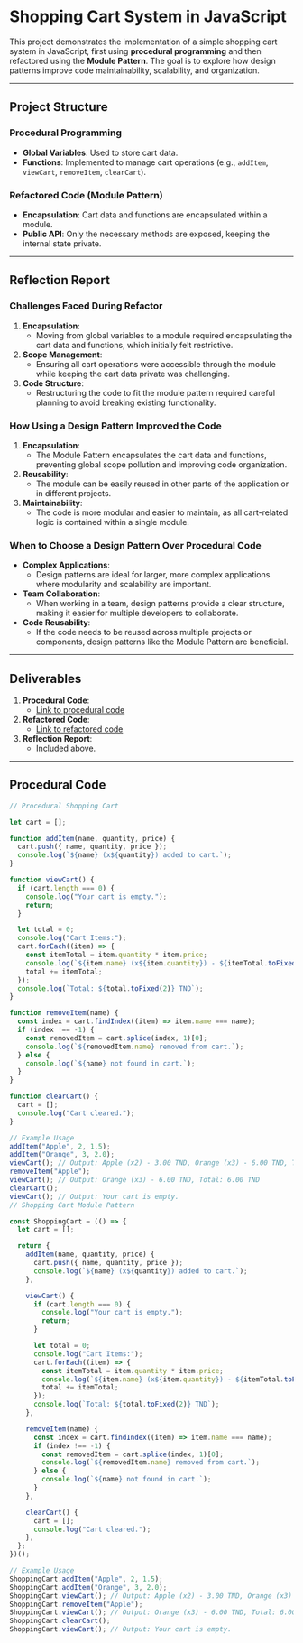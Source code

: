 ﻿# Shopping Cart System in JavaScript

This project demonstrates the implementation of a simple shopping cart system in JavaScript, first using **procedural programming** and then refactored using the **Module Pattern**. The goal is to explore how design patterns improve code maintainability, scalability, and organization.

---

## **Project Structure**

### **Procedural Programming**
- **Global Variables**: Used to store cart data.
- **Functions**: Implemented to manage cart operations (e.g., `addItem`, `viewCart`, `removeItem`, `clearCart`).

### **Refactored Code (Module Pattern)**
- **Encapsulation**: Cart data and functions are encapsulated within a module.
- **Public API**: Only the necessary methods are exposed, keeping the internal state private.

---

## **Reflection Report**

### **Challenges Faced During Refactor**
1. **Encapsulation**:
    - Moving from global variables to a module required encapsulating the cart data and functions, which initially felt restrictive.
2. **Scope Management**:
    - Ensuring all cart operations were accessible through the module while keeping the cart data private was challenging.
3. **Code Structure**:
    - Restructuring the code to fit the module pattern required careful planning to avoid breaking existing functionality.

### **How Using a Design Pattern Improved the Code**
1. **Encapsulation**:
    - The Module Pattern encapsulates the cart data and functions, preventing global scope pollution and improving code organization.
2. **Reusability**:
    - The module can be easily reused in other parts of the application or in different projects.
3. **Maintainability**:
    - The code is more modular and easier to maintain, as all cart-related logic is contained within a single module.

### **When to Choose a Design Pattern Over Procedural Code**
- **Complex Applications**:
    - Design patterns are ideal for larger, more complex applications where modularity and scalability are important.
- **Team Collaboration**:
    - When working in a team, design patterns provide a clear structure, making it easier for multiple developers to collaborate.
- **Code Reusability**:
    - If the code needs to be reused across multiple projects or components, design patterns like the Module Pattern are beneficial.

---

## **Deliverables**

1. **Procedural Code**:
    - [Link to procedural code](#procedural.js)
2. **Refactored Code**:
    - [Link to refactored code](#designrefactor.js)
3. **Reflection Report**:
    - Included above.

---

## **Procedural Code**

```javascript
// Procedural Shopping Cart

let cart = [];

function addItem(name, quantity, price) {
  cart.push({ name, quantity, price });
  console.log(`${name} (x${quantity}) added to cart.`);
}

function viewCart() {
  if (cart.length === 0) {
    console.log("Your cart is empty.");
    return;
  }

  let total = 0;
  console.log("Cart Items:");
  cart.forEach((item) => {
    const itemTotal = item.quantity * item.price;
    console.log(`${item.name} (x${item.quantity}) - ${itemTotal.toFixed(2)} TND`);
    total += itemTotal;
  });
  console.log(`Total: ${total.toFixed(2)} TND`);
}

function removeItem(name) {
  const index = cart.findIndex((item) => item.name === name);
  if (index !== -1) {
    const removedItem = cart.splice(index, 1)[0];
    console.log(`${removedItem.name} removed from cart.`);
  } else {
    console.log(`${name} not found in cart.`);
  }
}

function clearCart() {
  cart = [];
  console.log("Cart cleared.");
}

// Example Usage
addItem("Apple", 2, 1.5);
addItem("Orange", 3, 2.0);
viewCart(); // Output: Apple (x2) - 3.00 TND, Orange (x3) - 6.00 TND, Total: 9.00 TND
removeItem("Apple");
viewCart(); // Output: Orange (x3) - 6.00 TND, Total: 6.00 TND
clearCart();
viewCart(); // Output: Your cart is empty.
// Shopping Cart Module Pattern

const ShoppingCart = (() => {
  let cart = [];

  return {
    addItem(name, quantity, price) {
      cart.push({ name, quantity, price });
      console.log(`${name} (x${quantity}) added to cart.`);
    },

    viewCart() {
      if (cart.length === 0) {
        console.log("Your cart is empty.");
        return;
      }

      let total = 0;
      console.log("Cart Items:");
      cart.forEach((item) => {
        const itemTotal = item.quantity * item.price;
        console.log(`${item.name} (x${item.quantity}) - ${itemTotal.toFixed(2)} TND`);
        total += itemTotal;
      });
      console.log(`Total: ${total.toFixed(2)} TND`);
    },

    removeItem(name) {
      const index = cart.findIndex((item) => item.name === name);
      if (index !== -1) {
        const removedItem = cart.splice(index, 1)[0];
        console.log(`${removedItem.name} removed from cart.`);
      } else {
        console.log(`${name} not found in cart.`);
      }
    },

    clearCart() {
      cart = [];
      console.log("Cart cleared.");
    },
  };
})();

// Example Usage
ShoppingCart.addItem("Apple", 2, 1.5);
ShoppingCart.addItem("Orange", 3, 2.0);
ShoppingCart.viewCart(); // Output: Apple (x2) - 3.00 TND, Orange (x3) - 6.00 TND, Total: 9.00 TND
ShoppingCart.removeItem("Apple");
ShoppingCart.viewCart(); // Output: Orange (x3) - 6.00 TND, Total: 6.00 TND
ShoppingCart.clearCart();
ShoppingCart.viewCart(); // Output: Your cart is empty.
